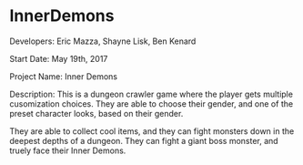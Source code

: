 # InnerDemons

Developers:
 Eric Mazza, Shayne Lisk, Ben Kenard
 
 Start Date:
 May 19th, 2017
 
 Project Name:
 Inner Demons

 Description:
 This is a dungeon crawler game where the player gets multiple cusomization choices.
 They are able to choose their gender, and one of the preset character looks, based on their gender.
 
 They are able to collect cool items, and they can fight monsters down in the deepest depths of a dungeon.
 They can fight a giant boss monster, and truely face their Inner Demons.

